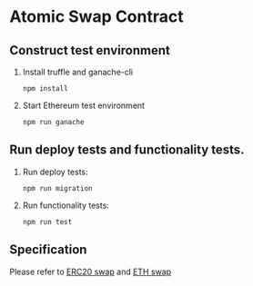 # Atomic Swap Contract

## Construct test environment

1. Install truffle and ganache-cli
    ```
    npm install
    ```
2. Start Ethereum test environment
    ```
    npm run ganache
    ```

## Run deploy tests and functionality tests.
1. Run deploy tests:
    ```
    npm run migration
    ```
2. Run functionality tests:
    ```
    npm run test
    ```
    
## Specification

Please refer to [ERC20 swap](spec/ERC20AtomicSwap.md) and [ETH swap](spec/ETHAtomicSwap.md)

